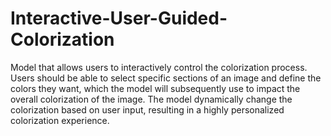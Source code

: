 # Interactive-User-Guided-Colorization

Model that allows users to interactively control the colorization process.
Users should be able to select specific sections of an image and define the colors they want, which the model will subsequently use to impact the overall colorization of the image. 
The model dynamically change the colorization based on user input, resulting in a highly personalized colorization experience.

